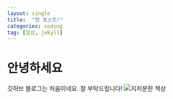 ```yaml
---
layout: single
title:  "첫 포스트!"
categories: coding
tag: [일상, jekyll]
---
```


# 안녕하세요

깃허브 블로그는 처음이네요. 잘 부탁드립니다!
![지저분한 책상](https://github.com/yelo-o/yelo-o.github.io/assets/64743180/989086c4-9d6a-4710-80b8-ac4b2419932c)
